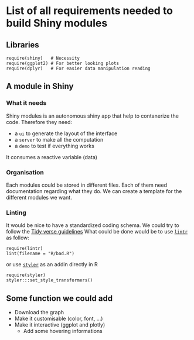 # List of all requirements needed to build Shiny modules

## Libraries
```
require(shiny)   # Necessity
require(ggplot2) # For better looking plots
require(dplyr)   # For easier data manipulation reading
```

## A module in Shiny
### What it needs
Shiny modules is an autonomous shiny app that help to contanerize the code.
Therefore they need:
- a `ui` to generate the layout of the interface
- a `server` to make all the computation
- a `demo` to test if everything works

It consumes a reactive variable (data)

### Organisation
Each modules could be stored in different files.
Each of them need documentation regarding what they do.
We can create a template for the different modules we want.

### Linting
It would be nice to have a standardized coding schema.
We could try to follow the [Tidy verse guidelines](https://style.tidyverse.org/files.html)
What could be done would be to use [`lintr`](https://lintr.r-lib.org/) as follow:

```
require(lintr)
lint(filename = "R/bad.R")
```

or use [`styler`](https://styler.r-lib.org/) as an addin directly in R
```
require(styler)
styler:::set_style_transformers()
```
<!-- Louis: I would prefer this one personnaly -->

## Some function we could add
- Download the graph
- Make it customisable (color, font, ...)
- Make it interactive (ggplot and plotly)
  - Add some hovering informations
